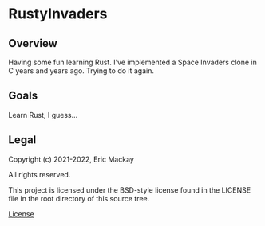 # RustyInvaders

## Overview
Having some fun learning Rust. I've implemented a Space Invaders clone in C years and years ago. Trying to do it again.

## Goals
Learn Rust, I guess...

## Legal
Copyright (c) 2021-2022, Eric Mackay

All rights reserved.

This project is licensed under the BSD-style license found in the
LICENSE file in the root directory of this source tree.

[License](LICENSE)
